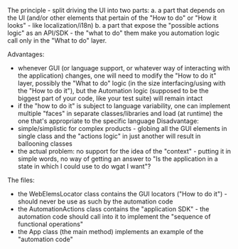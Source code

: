 The principle - split driving the UI into two parts:
a. a part that depends on the UI (and/or other elements that pertain of the "How to do" or "How it looks" - like localization/i18n)
b. a part that expose the "possible actions logic" as an API/SDK - the "what to do"
them make you automation logic call only in the "What to do" layer.

Advantages: 
* whenever GUI (or language support, or whatever way of interacting with the application) changes, one will need to modify the "How to do it" layer, possibly the "What to do" logic (in the size interfacing/using with the "How to do it"), but the Automation logic (supposed to be the biggest part of your code, like your test suite) will remain intact
* if the "how to do it" is subject to language variability, one can implement multiple "faces" in separate classes/libraries and load (at runtime) the one that's appropriate to the specific language
Disadvantage:
* simple/simplistic for complex products - globing all the GUI elements in single class and the "actions logic" in just another will result in ballooning classes
* the actual problem: no support for the idea of the "context" - putting it in simple words, no way of getting an answer to "Is the application in a state in which I could use to do wgat I want"?

The files:
- the WebElemsLocator class contains the GUI locators ("How to do it") - should never be use as such by the automation code
- the AutomationActions class contains the "application SDK" - the automation code should call into it to implement the "sequence of functional operations"
- the App class (the main method) implements an example of the "automation code"